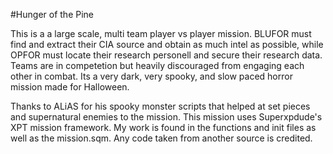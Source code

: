 #Hunger of the Pine

This is a a large scale, multi team player vs player mission. BLUFOR must find and extract their CIA source and obtain as much intel as possible,
while OPFOR must locate their research personell and secure their research data. Teams are in competetion but heavily discouraged from engaging
each other in combat. Its a very dark, very spooky, and slow paced horror mission made for Halloween.

Thanks to ALiAS for his spooky monster scripts that helped at set pieces and supernatural enemies to the mission. This mission uses Superxpdude's
XPT mission framework. My work is found in the functions and init files as well as the mission.sqm. Any code taken from another source is credited.